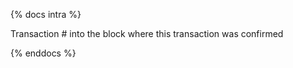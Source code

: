 {% docs intra %}

Transaction # into the block where this transaction was confirmed

{% enddocs %}


